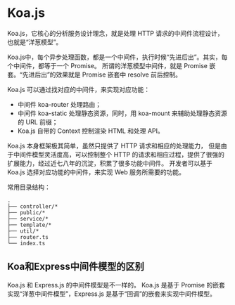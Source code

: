 # Koa.js
Koa.js，它核心的分析服务设计理念，就是处理 HTTP 请求的中间件流程设计，也就是“洋葱模型”。

Koa.js中，每个异步处理函数，都是一个中间件，执行时候“先进后出”。其实，每个中间件，都等于一个 Promise。
所谓的洋葱模型中间件，就是 Promise 嵌套。“先进后出”的效果就是 Promise 嵌套中 resolve 前后控制。

Koa.js 可以通过找对应的中间件，来实现对应功能：
- 中间件 koa-router 处理路由；
- 中间件 koa-static 处理静态资源，同时，用 koa-mount 来辅助处理静态资源的 URL 前缀；
- Koa.js 自带的 Context 控制渲染 HTML 和处理 API。

Koa.js 本身框架极其简单，虽然只提供了 HTTP 请求和相应的处理能力，
但是由于中间件模型灵活度高，可以控制整个 HTTP 的请求和相应过程，提供了很强的扩展能力，经过近七八年的沉淀，积累了很多功能中间件。
开发者可以基于 Koa.js 选择对应功能的中间件，来实现 Web 服务所需要的功能。

常用目录结构：
```
.
├── controller/*
├── public/*
├── service/*
├── template/*
├── util/*
├── router.ts
└── index.ts
```

## Koa和Express中间件模型的区别
Koa.js 和 Express.js 的中间件模型是不一样的。
Koa.js 是基于 Promise 的嵌套实现“洋葱中间件模型”，Express.js 是基于“回调”的嵌套来实现中间件模型。